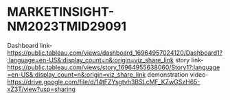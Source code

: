 # MARKETINSIGHT-NM2023TMID29091
Dashboard link- https://public.tableau.com/views/dashboard_16964957024120/Dashboard1?:language=en-US&:display_count=n&:origin=viz_share_link
story link-https://public.tableau.com/views/story_16964955638060/Story1?:language=en-US&:display_count=n&:origin=viz_share_link
demonstration video-https://drive.google.com/file/d/14tFZYsgtvh3BSLcMF_KZwGSzH65-xZ3T/view?usp=sharing

